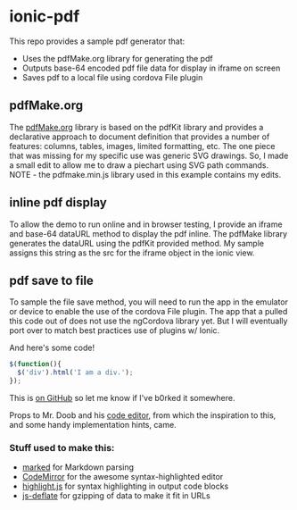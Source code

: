 # ionic-pdf

This repo provides a sample pdf generator that:

 * Uses the pdfMake.org library for generating the pdf
 * Outputs base-64 encoded pdf file data for display in iframe on screen
 * Saves pdf to a local file using cordova File plugin

## pdfMake.org
The [pdfMake.org](http://pdfMake.org) library is based on the pdfKit library and provides a declarative approach to document definition that provides a number of features: columns, tables, images, limited formatting, etc.  The one piece that was missing for my specific use was generic SVG drawings.  So, I made a small edit to allow me to draw a piechart using SVG path commands.  NOTE - the pdfmake.min.js library used in this example contains my edits.
## inline pdf display
To allow the demo to run online and in browser testing, I provide an iframe and base-64 dataURL method to display the pdf inline.  The pdfMake library generates the dataURL using the pdfKit provided method.  My sample assigns this string as the src for the iframe object in the ionic view.
## pdf save to file
To sample the file save method, you will need to run the app in the emulator or device to enable the use of the cordova File plugin.  The app that a pulled this code out of does not use the ngCordova library yet.  But I will eventually port over to match best practices use of plugins w/ Ionic.

And here's some code!

```javascript
$(function(){
  $('div').html('I am a div.');
});
```

This is [on GitHub](https://github.com/jbt/markdown-editor) so let me know if I've b0rked it somewhere.


Props to Mr. Doob and his [code editor](http://mrdoob.com/projects/code-editor/), from which
the inspiration to this, and some handy implementation hints, came.

### Stuff used to make this:

 * [marked](https://github.com/chjj) for Markdown parsing
 * [CodeMirror](http://codemirror.net/) for the awesome syntax-highlighted editor
 * [highlight.js](http://softwaremaniacs.org/soft/highlight/en/) for syntax highlighting in output code blocks
 * [js-deflate](https://github.com/dankogai/js-deflate) for gzipping of data to make it fit in URLs
